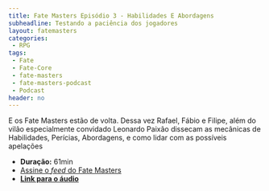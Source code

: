 ```yaml
---
title: Fate Masters Episódio 3 - Habilidades E Abordagens
subheadline: Testando a paciência dos jogadores
layout: fatemasters
categories:
 - RPG
tags:
 - Fate
 - Fate-Core
 - fate-masters
 - fate-masters-podcast
 - Podcast
header: no
---
```


E os Fate Masters estão de volta. Dessa vez Rafael, Fábio e Filipe, além do vilão especialmente convidado Leonardo Paixão dissecam as mecânicas de Habilidades, Perícias, Abordagens, e como lidar com as possíveis apelações

- **Duração:** 61min
- [Assine o _feed_ do Fate Masters][feed-fatemasters]
- [**Link para o áudio**][link-mp3]

[feed-fatemasters]: http://feeds.feedburner.com/FateMastersRPG
[link-mp3]: https://archive.org/download/FateMasters3HabilidadesEAbordagens/Fate%20Masters%20%233%20-%20Habilidades%20e%20abordagens.mp3
